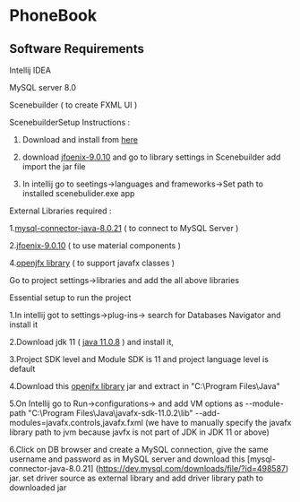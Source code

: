 # PhoneBook

## Software Requirements

Intellij IDEA

MySQL server 8.0




Scenebuilder ( to create FXML UI )

ScenebuilderSetup Instructions :

1. Download and install from [here](https://gluonhq.com/products/scene-builder/thanks/?dl=/download/scene-builder-11-windows-x64/)

2. download [jfoenix-9.0.10](https://jar-download.com/artifacts/com.jfoenix/jfoenix/9.0.10/source-code) and go to library settings in Scenebuilder add import the jar file

2. In intellij go to seetings->languages and frameworks->Set path to installed scenebulider.exe app




External Libraries required : 

  1.[mysql-connector-java-8.0.21](https://dev.mysql.com/downloads/file/?id=498587) ( to connect to MySQL Server )
  
  2.[jfoenix-9.0.10](https://jar-download.com/artifacts/com.jfoenix/jfoenix/9.0.10/source-code) ( to use material components )
  
  4.[openjfx library](https://gluonhq.com/download/javafx-11-0-2-sdk-windows/) ( to support javafx classes )
  
  Go to project settings->libraries and add the all above libraries
  
  
  
  Essential setup to run the project
  
  1.In intellij got to settings->plug-ins-> search for Databases Navigator and install it
  
  2.Download jdk 11 ( [java 11.0.8](https://www.oracle.com/java/technologies/javase-jdk11-downloads.html#license-lightbox) ) and install it,
  
  3.Project SDK level and Module SDK is 11 and project language level is default
  
  4.Download this [openjfx library](https://gluonhq.com/download/javafx-11-0-2-sdk-windows/) jar and extract in "C:\Program Files\Java\"
  
  5.On Intellij go to Run->configurations-> and add VM options as --module-path "C:\Program Files\Java\javafx-sdk-11.0.2\lib" --add-modules=javafx.controls,javafx.fxml
   (we have to manually specify the javafx library path to jvm because javfx is not part of JDK in JDK 11 or above)
   
  6.Click on DB browser and create a MySQL connection,  give the same username and password as in MySQL server and download this [mysql-connector-java-8.0.21]   (https://dev.mysql.com/downloads/file/?id=498587) jar. set driver source as external library and add driver library path to downloaded jar
  

  
